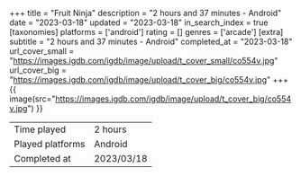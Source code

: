 +++
title = "Fruit Ninja"
description = "2 hours and 37 minutes - Android"
date = "2023-03-18"
updated = "2023-03-18"
in_search_index = true
[taxonomies]
platforms = ['android']
rating = []
genres = ['arcade']
[extra]
subtitle = "2 hours and 37 minutes - Android"
completed_at = "2023-03-18"
url_cover_small = "https://images.igdb.com/igdb/image/upload/t_cover_small/co554v.jpg"
url_cover_big = "https://images.igdb.com/igdb/image/upload/t_cover_big/co554v.jpg"
+++
{{ image(src="https://images.igdb.com/igdb/image/upload/t_cover_big/co554v.jpg") }}

|              |            |
| ------------ | ---------- |
| Time played  | 2 hours |
| Played platforms    | Android |
| Completed at | 2023/03/18 |


